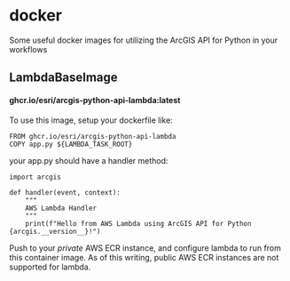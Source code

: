# docker

Some useful docker images for utilizing the ArcGIS API for Python in your workflows

## LambdaBaseImage

#### ghcr.io/esri/arcgis-python-api-lambda:latest

To use this image, setup your dockerfile like:
```
FROM ghcr.io/esri/arcgis-python-api-lambda
COPY app.py ${LAMBDA_TASK_ROOT}
```

your app.py should have a handler method:
```
import arcgis

def handler(event, context):
    """
    AWS Lambda Handler
    """
    print(f"Hello from AWS Lambda using ArcGIS API for Python {arcgis.__version__}!")
```

Push to your _private_ AWS ECR instance, and configure lambda to run from this container image.  As of this writing, public AWS ECR instances are not supported for lambda.
